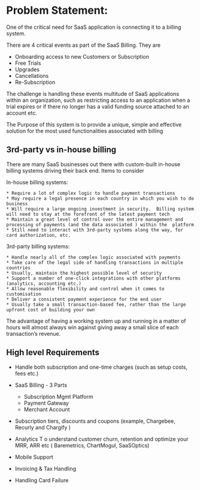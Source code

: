 # Problem Statement:
One of the critical need for SaaS application is connecting it to a billing system.

There are 4 critical events as part of the SaaS Billing. They are 
  * Onboarding access to new Customers or Subscription
  * Free Trials
  * Upgrades
  * Cancellations
  * Re-Subscription

The challenge is handling these events multitude of SaaS applications within an organization, such as restricting access to an application when a trial expires 
or if there no longer has a valid funding source attached to an account etc.

The Purpose of this system is to provide a unique, simple and effective solution for the most used functionalities associated with billing

## 3rd-party vs in-house billing

There are many SaaS businesses out there with custom-built in-house billing systems driving their back end. Items to consider

In-house billing systems:

    * Require a lot of complex logic to handle payment transactions 
    * May require a legal presence in each country in which you wish to do 	business
    * Will require a large ongoing investment in security.  Billing system will need to stay at the forefront of the latest payment tech
    * Maintain a great level of control over the entire management and processing of payments (and the data associated ) within the  platform
    * Still need to interact with 3rd-party systems along the way, for card authorization, etc.

3rd-party billing systems:

    * Handle nearly all of the complex logic associated with payments
    * Take care of the legal side of handling transactions in multiple countries
    * Usually, maintain the highest possible level of security
    * Support a number of one-click integrations with other platforms (analytics, accounting etc.)
    * Allow reasonable flexibility and control when it comes to customisation
    * Deliver a consistent payment experience for the end user
    * Usually take a small transaction-based fee, rather than the large upfront cost of building your own

The advantage of having a working system up and running in a matter of hours will almost always win against giving away a small slice of each transaction’s revenue.

## High level Requirements

   * Handle both subscription and one-time charges (such as setup costs, fees etc.)
   * SaaS Billing - 3 Parts    
   
      * Subscription Mgmt Platform 
      * Payment Gateway
      * Merchant Account 
      
   * Subscription tiers, discounts and coupons (example, Chargebee, Recurly and Chargify )
   * Analytics T o understand customer churn, retention and optimize your MRR, ARR etc ( Baremetrics, ChartMogul, SaaSOptics)
   * Mobile Support
   * Invoicing & Tax Handling 
   * Handling Card Failure 
